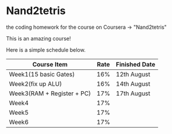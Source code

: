 # Nand2tetris

the coding homework for the course on Coursera -> "Nand2tetris"

This is an amazing course!

Here is a simple schedule below.

| Course Item                | Rate | Finished Date |
| -------------------------- | ---- | ------------- |
| Week1(15 basic Gates)      | 16%  | 12th August   |
| Week2(fix up ALU)          | 16%  | 14th August   |
| Week3(RAM + Register + PC) | 17%  | 17th August   |
| Week4                      | 17%  |               |
| Week5                      | 17%  |               |
| Week6                      | 17%  |               |

